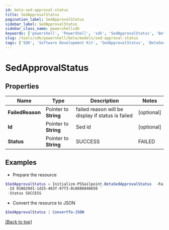 ```yaml
---
id: beta-sed-approval-status
title: SedApprovalStatus
pagination_label: SedApprovalStatus
sidebar_label: SedApprovalStatus
sidebar_class_name: powershellsdk
keywords: ['powershell', 'PowerShell', 'sdk', 'SedApprovalStatus', 'BetaSedApprovalStatus'] 
slug: /tools/sdk/powershell/beta/models/sed-approval-status
tags: ['SDK', 'Software Development Kit', 'SedApprovalStatus', 'BetaSedApprovalStatus']
---
```



# SedApprovalStatus

## Properties

Name | Type | Description | Notes
------------ | ------------- | ------------- | -------------
**FailedReason** |  Pointer to **String** | failed reason will be display if status is failed | [optional] 
**Id** |  Pointer to **String** | Sed id | [optional] 
**Status** |  Pointer to **String** | SUCCESS | FAILED | [optional] 

## Examples

- Prepare the resource
```powershell
$SedApprovalStatus = Initialize-PSSailpoint.BetaSedApprovalStatus  -FailedReason invalid status `
 -Id 016629d1-1d25-463f-97f3-0c6686846650 `
 -Status SUCCESS
```

- Convert the resource to JSON
```powershell
$SedApprovalStatus | ConvertTo-JSON
```


[[Back to top]](#) 

